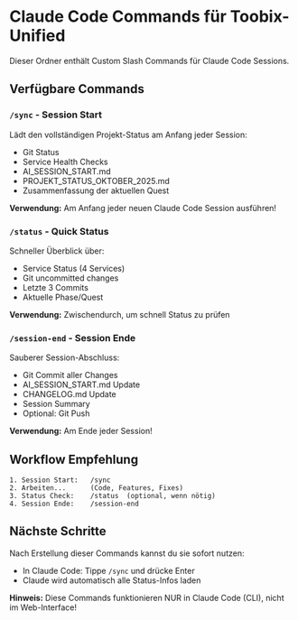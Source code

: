# Claude Code Commands für Toobix-Unified

Dieser Ordner enthält Custom Slash Commands für Claude Code Sessions.

## Verfügbare Commands

### `/sync` - Session Start
Lädt den vollständigen Projekt-Status am Anfang jeder Session:
- Git Status
- Service Health Checks
- AI_SESSION_START.md
- PROJEKT_STATUS_OKTOBER_2025.md
- Zusammenfassung der aktuellen Quest

**Verwendung:** Am Anfang jeder neuen Claude Code Session ausführen!

### `/status` - Quick Status
Schneller Überblick über:
- Service Status (4 Services)
- Git uncommitted changes
- Letzte 3 Commits
- Aktuelle Phase/Quest

**Verwendung:** Zwischendurch, um schnell Status zu prüfen

### `/session-end` - Session Ende
Sauberer Session-Abschluss:
- Git Commit aller Changes
- AI_SESSION_START.md Update
- CHANGELOG.md Update
- Session Summary
- Optional: Git Push

**Verwendung:** Am Ende jeder Session!

## Workflow Empfehlung

```
1. Session Start:   /sync
2. Arbeiten...      (Code, Features, Fixes)
3. Status Check:    /status  (optional, wenn nötig)
4. Session Ende:    /session-end
```

## Nächste Schritte

Nach Erstellung dieser Commands kannst du sie sofort nutzen:
- In Claude Code: Tippe `/sync` und drücke Enter
- Claude wird automatisch alle Status-Infos laden

**Hinweis:** Diese Commands funktionieren NUR in Claude Code (CLI), nicht im Web-Interface!
